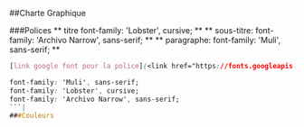 ##Charte Graphique

###Polices
** titre font-family: 'Lobster', cursive; **
** sous-titre: font-family: 'Archivo Narrow', sans-serif; ** 
** paragraphe: font-family: 'Muli', sans-serif; ** 
```CSS
[link google font pour la police](<link href="https://fonts.googleapis.com/css?family=Archivo+Narrow|Lobster|Muli" rel="stylesheet">)

font-family: 'Muli', sans-serif;
font-family: 'Lobster', cursive;
font-family: 'Archivo Narrow', sans-serif;
```|
###Couleurs

